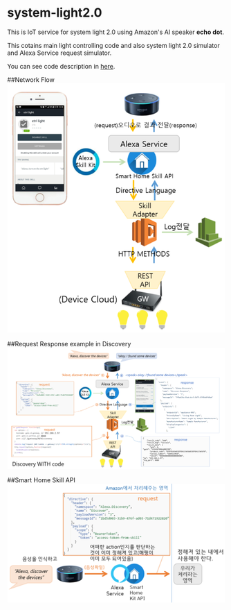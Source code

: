 # system-light2.0
This is IoT service for system light 2.0 using Amazon's AI speaker __echo dot__.

This cotains main light controlling code  and also system light 2.0 simulator and Alexa Service request simulator.


You can see code description in [here](https://docs.google.com/document/d/1hajuK4yoB7gbIvkzl0Hl96l0xCGfJwlaoeGf-agEu2A/edit?usp=sharing).

##Network Flow
![network-flow](./image/network-flow.png)


##Request Response example in Discovery
![request-response-example](./image/request-response-example.png)


##Smart Home Skill API
![smart-home-skill-api](./image/smart-home-skill-api.png)
